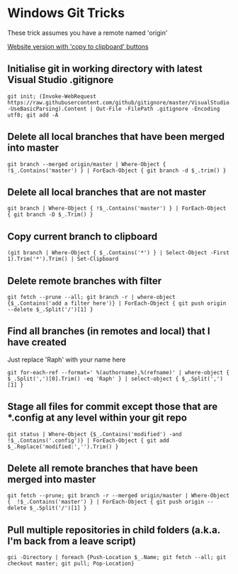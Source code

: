 # Windows Git Tricks
These trick assumes you have a remote named 'origin'

[Website version with 'copy to clipboard' buttons](https://gittricks.raph.ws/)

## Initialise git in working directory with latest Visual Studio .gitignore
    git init; (Invoke-WebRequest https://raw.githubusercontent.com/github/gitignore/master/VisualStudio.gitignore -UseBasicParsing).Content | Out-File -FilePath .gitignore -Encoding utf8; git add -A

## Delete all local branches that have been merged into master
    git branch --merged origin/master | Where-Object {  !$_.Contains('master') } | ForEach-Object { git branch -d $_.trim() }

## Delete all local branches that are not master
    git branch | Where-Object { !$_.Contains('master') } | ForEach-Object { git branch -D $_.Trim() }

## Copy current branch to clipboard
    (git branch | Where-Object { $_.Contains('*') } | Select-Object -First 1).Trim('*').Trim() | Set-Clipboard

## Delete remote branches with filter
    git fetch --prune --all; git branch -r | where-object {$_.Contains('add a filter here')} | ForEach-Object { git push origin --delete $_.Split('/')[1] }

## Find all branches (in remotes and local) that I have created
Just replace 'Raph' with your name here

    git for-each-ref --format=' %(authorname),%(refname)' | where-object { $_.Split(',')[0].Trim() -eq 'Raph' } | select-object { $_.Split(',')[1] }

## Stage all files for commit except those that are *.config at any level within your git repo
    git status | Where-Object {$_.Contains('modified') -and !$_.Contains('.config')} | ForEach-Object { git add $_.Replace('modified:','').Trim() }

## Delete all remote branches that have been merged into master
    git fetch --prune; git branch -r --merged origin/master | Where-Object {  !$_.Contains('master') } | ForEach-Object { git push origin --delete $_.Split('/')[1] }
    
## Pull multiple repositories in child folders (a.k.a. I'm back from a leave script)
    gci -Directory | foreach {Push-Location $_.Name; git fetch --all; git checkout master; git pull; Pop-Location}
